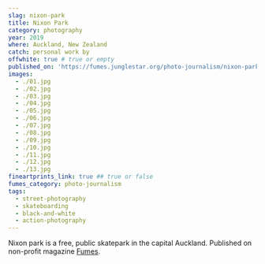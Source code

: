 ```yaml
---
slag: nixon-park
title: Nixon Park
category: photography
year: 2019
where: Auckland, New Zealand
catch: personal work by
offwhite: true # true or empty
published_on: 'https://fumes.junglestar.org/photo-journalism/nixon-park/'
images:
  - ./01.jpg
  - ./02.jpg
  - ./03.jpg
  - ./04.jpg
  - ./05.jpg
  - ./06.jpg
  - ./07.jpg
  - ./08.jpg
  - ./09.jpg
  - ./10.jpg
  - ./11.jpg
  - ./12.jpg
  - ./13.jpg
fineartprints_link: true ## true or false
fumes_category: photo-journalism
tags:
  - street-photography
  - skateboarding
  - black-and-white
  - action-photography
---
```


Nixon park is a free, public skatepark in the capital Auckland. Published on non-profit magazine [Fumes](https://fumes.junglestar.org/art/nixon-park/).

